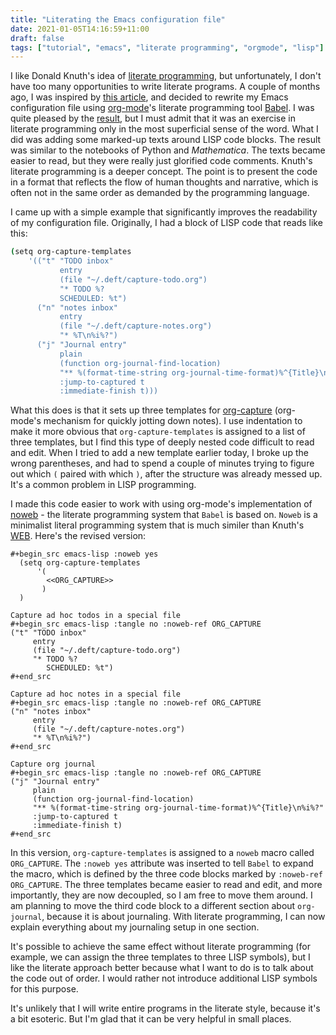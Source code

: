 ```yaml
---
title: "Literating the Emacs configuration file"
date: 2021-01-05T14:16:59+11:00
draft: false
tags: ["tutorial", "emacs", "literate programming", "orgmode", "lisp"]
---
```

I like Donald Knuth's idea of [literate programming](https://en.wikipedia.org/wiki/Literate_programming), but unfortunately, I don't have too many opportunities to write literate programs. A couple of months ago, I was inspired by [this article](https://blog.thomasheartman.com/posts/configuring-emacs-with-org-mode-and-literate-programming), and decided to rewrite my Emacs configuration file using [org-mode](https://orgmode.org)'s literate programming tool [Babel](https://orgmode.org/worg/org-contrib/babel/intro.html). I was quite pleased by the [result](https://github.com/hsinhaoyu/.emacs.d), but I must admit that it was an exercise in literate programming only in the most superficial sense of the word. What I did was adding some marked-up texts around LISP code blocks. The result was similar to the notebooks of Python and _Mathematica_. The texts became easier to read, but they were really just glorified code comments. Knuth's literate programming is a deeper concept. The point is to present the code in a format that reflects the flow of human thoughts and narrative, which is often not in the same order as demanded by the programming language. 

I came up with a simple example that significantly improves the readability of my configuration file. Originally, I had a block of LISP code that reads like this:

```sh
(setq org-capture-templates
	'(("t" "TODO inbox"
           entry
           (file "~/.deft/capture-todo.org")
           "* TODO %?
		   SCHEDULED: %t")
      ("n" "notes inbox"
           entry
           (file "~/.deft/capture-notes.org")
		   "* %T\n%i%?")
	  ("j" "Journal entry"
           plain
           (function org-journal-find-location)
           "** %(format-time-string org-journal-time-format)%^{Title}\n%i%?"
           :jump-to-captured t
           :immediate-finish t)))
```

What this does is that it sets up three templates for [org-capture](https://orgmode.org/manual/Capture.html) (org-mode's mechanism for quickly jotting down notes). I use indentation to make it more obvious that `org-capture-templates` is assigned to a list of three templates, but I find this type of deeply nested code difficult to read and edit. When I tried to add a new template earlier today, I broke up the wrong parentheses, and had to spend a couple of minutes trying to figure out which `(` paired with which `)`, after the structure was already messed up. It's a common problem in LISP programming.

I made this code easier to work with using org-mode's implementation of [noweb](https://en.wikipedia.org/wiki/Noweb) - the literate programming system that `Babel` is based on. `Noweb` is a minimalist literal programming system that is much similer than Knuth's [WEB](http://www.literateprogramming.com/cweb_download.html). Here's the revised version:

```
#+begin_src emacs-lisp :noweb yes
  (setq org-capture-templates
      '(
        <<ORG_CAPTURE>>
       )
  )

Capture ad hoc todos in a special file
#+begin_src emacs-lisp :tangle no :noweb-ref ORG_CAPTURE
("t" "TODO inbox"
     entry
     (file "~/.deft/capture-todo.org")
     "* TODO %?
        SCHEDULED: %t")
#+end_src

Capture ad hoc notes in a special file
#+begin_src emacs-lisp :tangle no :noweb-ref ORG_CAPTURE
("n" "notes inbox"
     entry
     (file "~/.deft/capture-notes.org")
     "* %T\n%i%?")
#+end_src

Capture org journal
#+begin_src emacs-lisp :tangle no :noweb-ref ORG_CAPTURE
("j" "Journal entry"
     plain
     (function org-journal-find-location)
     "** %(format-time-string org-journal-time-format)%^{Title}\n%i%?"
     :jump-to-captured t
     :immediate-finish t)
#+end_src
```

In this version, `org-capture-templates` is assigned to a `noweb` macro called `ORG_CAPTURE`. The `:noweb yes` attribute was inserted to tell `Babel` to expand the macro, which is defined by the three code blocks marked by `:noweb-ref ORG_CAPTURE`. The three templates became easier to read and edit, and more importantly, they are now decoupled, so I am free to move them around. I am planning to move the third code block to a different section about `org-journal`, because it is about journaling. With literate programming, I can now explain everything about my journaling setup in one section. 

It's possible to achieve the same effect without literate programming (for example, we can assign the three templates to three LISP symbols), but I like the literate approach better because what I want to do is to talk about the code out of order. I would rather not introduce additional LISP symbols for this purpose.

It's unlikely that I will write entire programs in the literate style, because it's a bit esoteric. But I'm glad that it can be very helpful in small places.


